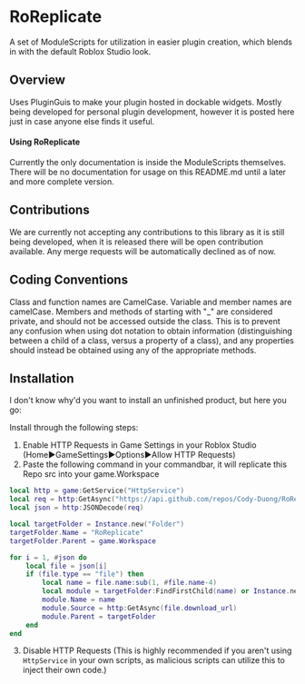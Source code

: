# RoReplicate
A set of ModuleScripts for utilization in easier plugin creation, which blends in with the default Roblox Studio look.

## Overview
Uses PluginGuis to make your plugin hosted in dockable widgets. Mostly being developed for personal plugin development, however
it is posted here just in case anyone else finds it useful.

#### Using RoReplicate
Currently the only documentation is inside the ModuleScripts themselves. There will be no documentation for usage on this README.md until a later and more complete version.

## Contributions
We are currently not accepting any contributions to this library as it is still being developed, when it is released there will be open contribution available. Any merge requests will be automatically declined as of now.

## Coding Conventions
Class and function names are CamelCase.
Variable and member names are camelCase.
Members and methods of starting with "_" are considered private, and should not be accessed outside the class. This is to prevent any confusion when using dot notation to obtain information (distinguishing between a child of a class, versus a property of a class), and any properties should instead be obtained using any of the appropriate methods.

## Installation
I don't know why'd you want to install an unfinished product, but here you go:

Install through the following steps:

1. Enable HTTP Requests in Game Settings in your Roblox Studio (Home►GameSettings►Options►Allow HTTP Requests)
2. Paste the following command in your commandbar, it will replicate this Repo src into your game.Workspace
```lua
local http = game:GetService("HttpService")
local req = http:GetAsync("https://api.github.com/repos/Cody-Duong/RoReplicate/contents/src")
local json = http:JSONDecode(req)

local targetFolder = Instance.new("Folder")
targetFolder.Name = "RoReplicate"
targetFolder.Parent = game.Workspace

for i = 1, #json do
	local file = json[i]
	if (file.type == "file") then
		local name = file.name:sub(1, #file.name-4)
		local module = targetFolder:FindFirstChild(name) or Instance.new("ModuleScript")
		module.Name = name
		module.Source = http:GetAsync(file.download_url)
		module.Parent = targetFolder
	end
end
```
3. Disable HTTP Requests (This is highly recommended if you aren't using ```HttpService``` in your own scripts, as malicious scripts  can utilize this to inject their own code.)
